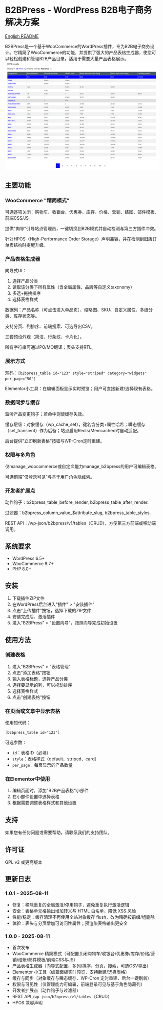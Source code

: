 # B2BPress - WordPress B2B电子商务解决方案

[English README](README.md)

B2BPress是一个基于WooCommerce的WordPress插件，专为B2B电子商务设计。它精简了WooCommerce的功能，并提供了强大的产品表格生成器，使您可以轻松创建和管理B2B产品目录，适用于需要大量产品表格展示。
![截图](/res/image/1.png)

## 主要功能

### WooCommerce "精简模式"
可选逐项关闭：购物车、收银台、优惠券、库存、价格、营销、结账、邮件模板、前端CSS/JS。

提供"向导"引导站点管理员，一键切换到B2B模式并自动检测与第三方插件冲突。

针对HPOS（High-Performance Order Storage）声明兼容，并在检测到旧版订单表结构时提醒升级。

### 产品表格生成器
向导式UI：

1. 选择产品分类
2. 读取该分类下所有属性（含全局属性、品牌等自定义taxonomy）
3. 多选+拖拽排序
4. 选择表格样式

数据列：产品名称（可点击进入单品页）、缩略图、SKU、自定义属性、多级分类、库存状态等。

支持分页、列排序、前端搜索、可选导出CSV。

三套预设外观（简洁、行条纹、卡片化）。

所有字符串可通过PO/MO翻译；表头支持RTL。

### 展示方式
短码：`[b2bpress_table id="123" style="striped" category="widgets" per_page="50"]`

Elementor小工具：在编辑面板显示实时预览；用户可直接新建/选择现有表格。

### 数据同步与缓存
监听产品变更钩子；若命中则使缓存失效。

缓存层级：对象缓存（wp_cache_set），键名含分类+属性哈希；瞬态缓存（set_transient）作为后备；站点启用Redis/Memcached时自动适配。

后台提供"立即刷新表格"按钮与WP-Cron定时重建。

### 权限与多角色
仅manage_woocommerce或自定义能力manage_b2bpress的用户可编辑表格。

可选前端"仅登录可见"与基于用户角色隐藏列。

### 开发者扩展点
动作钩子：b2bpress_table_before_render, b2bpress_table_after_render.

过滤器：b2bpress_column_value_$attribute_slug, b2bpress_table_styles.

REST API：/wp-json/b2bpress/v1/tables（CRUD），方便第三方前端或移动端调用。

## 系统要求

- WordPress 6.5+
- WooCommerce 8.7+
- PHP 8.0+

## 安装

1. 下载插件ZIP文件
2. 在WordPress后台进入"插件" > "安装插件"
3. 点击"上传插件"按钮，选择下载的ZIP文件
4. 安装完成后，激活插件
5. 进入"B2BPress" > "设置向导"，按照向导完成初始设置

## 使用方法

### 创建表格

1. 进入"B2BPress" > "表格管理"
2. 点击"添加表格"按钮
3. 输入表格标题，选择产品分类
4. 选择要显示的列，可以拖动排序
5. 选择表格样式
6. 点击"创建表格"按钮

### 在页面或文章中显示表格

使用短代码：

```
[b2bpress_table id="123"]
```

可选参数：

- `id`：表格ID（必填）
- `style`：表格样式（default、striped、card）
- `per_page`：每页显示的产品数量

### 在Elementor中使用

1. 编辑页面时，添加"B2B产品表格"小部件
2. 在小部件设置中选择表格
3. 根据需要调整表格样式和其他设置

## 支持

如果您有任何问题或需要帮助，请联系我们的支持团队。

## 许可证

GPL v2 或更高版本

## 更新日志

### 1.0.1 - 2025-08-11
- 修复：移除重复的全局激活/停用钩子，避免重复执行激活逻辑
- 安全：表格单元格输出增加转义与 HTML 白名单，降低 XSS 风险
- 性能/稳定：缓存清理不再使用全站对象缓存 flush，改为精确按前缀/组删除
- 体验：表头与分页增加可访问性属性；预渲染表格输出更安全

### 1.0.0 - 2025-08-11
- 首次发布
- WooCommerce 精简模式（可配置关闭购物车/收银台/优惠券/库存/价格/营销/结账/邮件模板/前端CSS与JS）
- 产品表格生成器（向导式配置，多列/排序，分页，搜索，可选CSV导出）
- Elementor 小工具（编辑面板实时预览，支持新建/选择表格）
- 缓存与同步（对象缓存与瞬态缓存、WP-Cron 定时重建、后台一键刷新）
- 权限与可见性（仅管理能力可编辑，前端登录可见与基于角色隐藏列）
- 开发者扩展点（动作钩子与过滤器）
- REST API `/wp-json/b2bpress/v1/tables`（CRUD）
- HPOS 兼容声明


